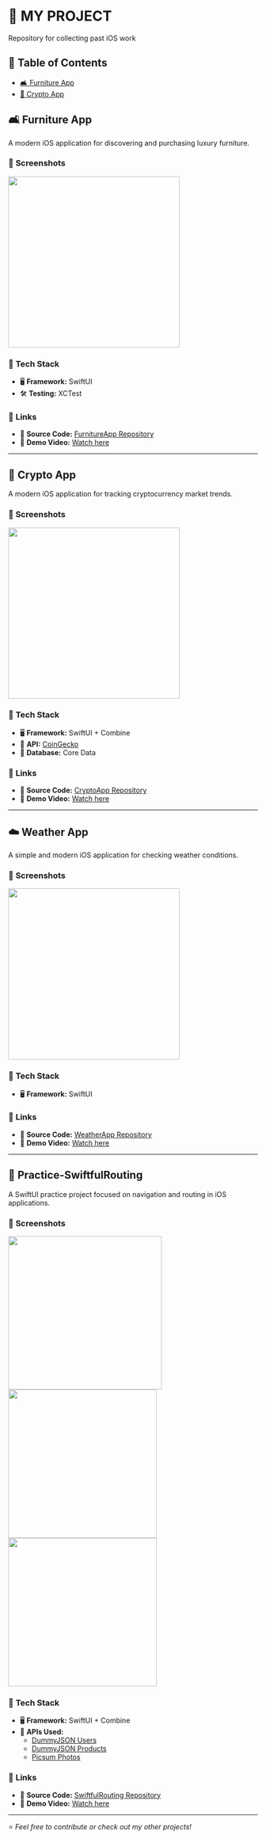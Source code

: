 # 📌 MY PROJECT  
Repository for collecting past iOS work 

## 📖 Table of Contents  
- [🛋 Furniture App](#-furniture-app)  
- [🔐 Crypto App](#-crypto-app)  


## 🛋 Furniture App  
A modern iOS application for discovering and purchasing luxury furniture.  

### 📸 **Screenshots**
<img src="https://github.com/Kritchanaxt/FurnitureApp/blob/main/F1.png" width="346" />

### 🚀 **Tech Stack**
- 🖥 **Framework:** SwiftUI  
- 🛠 **Testing:** XCTest   

### 🔗 **Links**  
- 📂 **Source Code:** [FurnitureApp Repository](https://github.com/Kritchanaxt/FurnitureApp)  
- 🎥 **Demo Video:** [Watch here](https://drive.google.com/file/d/1zub2OBV3NWmmhoHLr_U-ya0jkWYNCv7T/view?usp=share_link)  

---

## 🔐 Crypto App  
A modern iOS application for tracking cryptocurrency market trends.  

### 📸 **Screenshots**
<img src="https://github.com/Kritchanaxt/CryptoApp/blob/main/C1.png" width="346" />

### 🚀 **Tech Stack**
- 🖥 **Framework:** SwiftUI + Combine  
- 🔗 **API:** [CoinGecko](https://api.coingecko.com/api/v3/coins/markets?vs_currency=usd&order=market_cap_desc&per_page=250&page=1&sparkline=true&price_change_percentage=24h)  
- 💾 **Database:** Core Data  

### 🔗 **Links**  
- 📂 **Source Code:** [CryptoApp Repository](https://github.com/Kritchanaxt/CryptoApp)  
- 🎥 **Demo Video:** [Watch here](https://drive.google.com/file/d/1rMZvwNn4DxIyIW6-qU82KrZfug_l1d9z/view?usp=sharing)  

---


## ☁️ Weather App  
A simple and modern iOS application for checking weather conditions.

### 📸 **Screenshots**
<img src="https://github.com/Kritchanaxt/WeatherApp/blob/main/W1.png" width="346" />

### 🚀 **Tech Stack**
- 🖥 **Framework:** SwiftUI 

### 🔗 **Links**  
- 📂 **Source Code:** [WeatherApp Repository](https://github.com/Kritchanaxt/WeatherApp)  
- 🎥 **Demo Video:** [Watch here](https://drive.google.com/file/d/1iGug2-uPeTXKhuEsP5VBgI35J9cgtkFX/view?usp=sharing)  

---

## 🚀 Practice-SwiftfulRouting  
A SwiftUI practice project focused on navigation and routing in iOS applications.  

### 📸 **Screenshots**  
<img src="https://github.com/Kritchanaxt/SwiftUIinPractice/blob/main/B1.png" width="310" /> <img src="https://github.com/Kritchanaxt/SwiftUIinPractice/blob/main/N1.png" width="300" /> <img src="https://github.com/Kritchanaxt/SwiftUIinPractice/blob/main/S1.png" width="300" />  

### 🚀 **Tech Stack**  
- 🖥 **Framework:** SwiftUI + Combine  
- 🔗 **APIs Used:**  
  - [DummyJSON Users](https://dummyjson.com/users)  
  - [DummyJSON Products](https://dummyjson.com/products)  
  - [Picsum Photos](https://picsum.photos)  

### 🔗 **Links**  
- 📂 **Source Code:** [SwiftfulRouting Repository](https://github.com/Kritchanaxt/SwiftUIinPractice)  
- 🎥 **Demo Video:** [Watch here](https://drive.google.com/file/d/1iBKlEBSM7lEl0l9nKzXg3uI-ndQIsMRq/view?usp=share_link)  

---

⭐️ *Feel free to contribute or check out my other projects!*  
